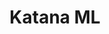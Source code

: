 ---
codehost: https://github.com/https://github.com/katanaml/katana-skipper
logohandle: katanamlio
sort: katanaml
title: Katana ML
twitter: https://x.com/katana_ml
website: https://katanaml.io/
---